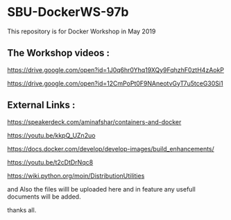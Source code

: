 # SBU-DockerWS-97b

This repository is for Docker Workshop in May 2019

## The Workshop videos : 

https://drive.google.com/open?id=1J0q6hr0Yhq19XQy9FqhzhF0ztH4zAokP

https://drive.google.com/open?id=12CmPoPt0F9NAneotvGyT7u5tceG30Si1

## External Links :

https://speakerdeck.com/aminafshar/containers-and-docker

https://youtu.be/kkpQ_UZn2uo

https://docs.docker.com/develop/develop-images/build_enhancements/

https://youtu.be/t2cDtDrNqc8

https://wiki.python.org/moin/DistributionUtilities


and Also the files willl be uploaded here and in feature any usefull documents will be added.

thanks all.

